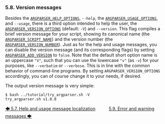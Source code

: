 <!--
###############################################################################
#                                                                             #
# Copyright 2025 Simon Brandt                                                 #
#                                                                             #
# Licensed under the Apache License, Version 2.0 (the "License");             #
# you may not use this file except in compliance with the License.            #
# You may obtain a copy of the License at                                     #
#                                                                             #
#     http://www.apache.org/licenses/LICENSE-2.0                              #
#                                                                             #
# Unless required by applicable law or agreed to in writing, software         #
# distributed under the License is distributed on an "AS IS" BASIS,           #
# WITHOUT WARRANTIES OR CONDITIONS OF ANY KIND, either express or implied.    #
# See the License for the specific language governing permissions and         #
# limitations under the License.                                              #
#                                                                             #
###############################################################################
-->

### 5.8. Version messages

Besides the [`ARGPARSER_HELP_OPTIONS`](../reference/environment_variables/environment_variables.md#9427-argparser_help_options), `--help`, the [`ARGPARSER_USAGE_OPTIONS`](../reference/environment_variables/environment_variables.md#9451-argparser_usage_options), and `--usage`, there is a third option intended to help the user, the [`ARGPARSER_VERSION_OPTIONS`](../reference/environment_variables/environment_variables.md#9458-argparser_version_options) (default: `-V`) and `--version`. This flag compiles a brief version message for your script, showing its canonical name (the [`ARGPARSER_SCRIPT_NAME`](../reference/environment_variables/environment_variables.md#9436-argparser_script_name)) and the version number (the [`ARGPARSER_VERSION_NUMBER`](../reference/environment_variables/environment_variables.md#9457-argparser_version_number)). Just as for the help and usage messages, you can disable the version message (and its corresponding flags) by setting [`ARGPARSER_ADD_VERSION`](../reference/environment_variables/environment_variables.md#944-argparser_add_version) to `false`. Note that the default short option name is an uppercase `"V"`, such that you can use the lowercase `"v"` (as `-v`) for your purposes, like `--verbatim` or `--verbose`. This is in line with the common behavior of command-line programs. By setting `ARGPARSER_VERSION_OPTIONS` accordingly, you can of course change it to your needs, if desired.

The output version message is very simple:

<!-- <include command="bash ../tutorial/try_argparser.sh -V" lang="console"> -->
```console
$ bash ../tutorial/try_argparser.sh -V
try_argparser.sh v1.0.0
```
<!-- </include> -->

[&#129092;&nbsp;5.7. Help and usage message localization](help_and_usage_message_localization.md)
&nbsp;&nbsp;&nbsp;&nbsp;&nbsp;&nbsp;&nbsp;&nbsp;&nbsp;&nbsp;[5.9. Error and warning messages&nbsp;&#129094;](error_and_warning_messages.md)
